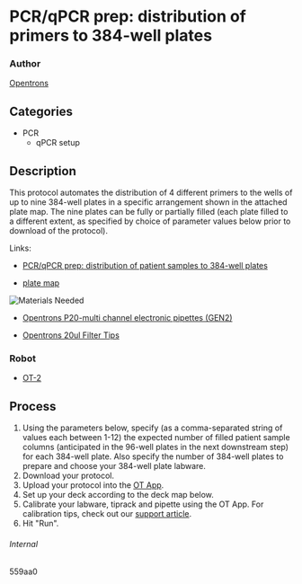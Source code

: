 # PCR/qPCR prep: distribution of primers to 384-well plates

### Author
[Opentrons](https://opentrons.com/)

## Categories
* PCR
     * qPCR setup

## Description
This protocol automates the distribution of 4 different primers to the wells of up to nine 384-well plates in a specific arrangement shown in the attached plate map. The nine plates can be fully or partially filled (each plate filled to a different extent, as specified by choice of parameter values below prior to download of the protocol).

Links:
* [PCR/qPCR prep: distribution of patient samples to 384-well plates](http://protocols.opentrons.com/protocol/165a77)

* [plate map](https://s3.amazonaws.com/pf-upload-01/u-4256/0/2021-03-08/e373l2s/384%20plate%20map.png)

![Materials Needed](https://s3.amazonaws.com/opentrons-protocol-library-website/custom-README-images/001-General+Headings/materials.png)

* [Opentrons P20-multi channel electronic pipettes (GEN2)](https://shop.opentrons.com/collections/ot-2-robot/products/8-channel-electronic-pipette)

* [Opentrons 20ul Filter Tips](https://shop.opentrons.com/collections/opentrons-tips/products/opentrons-20ul-filter-tips)


### Robot
* [OT-2](https://opentrons.com/ot-2)

## Process
1. Using the parameters below, specify (as a comma-separated string of values each
between 1-12) the expected number of filled patient sample columns (anticipated
in the 96-well plates in the next downstream step) for each 384-well plate.
Also specify the number of 384-well plates to prepare and choose your 384-well plate labware.
2. Download your protocol.
3. Upload your protocol into the [OT App](https://opentrons.com/ot-app).
4. Set up your deck according to the deck map below.
5. Calibrate your labware, tiprack and pipette using the OT App. For calibration tips, check out our [support article](https://support.opentrons.com/ot-2/getting-started-software-setup/deck-calibration).
6. Hit "Run".

###### Internal
559aa0
